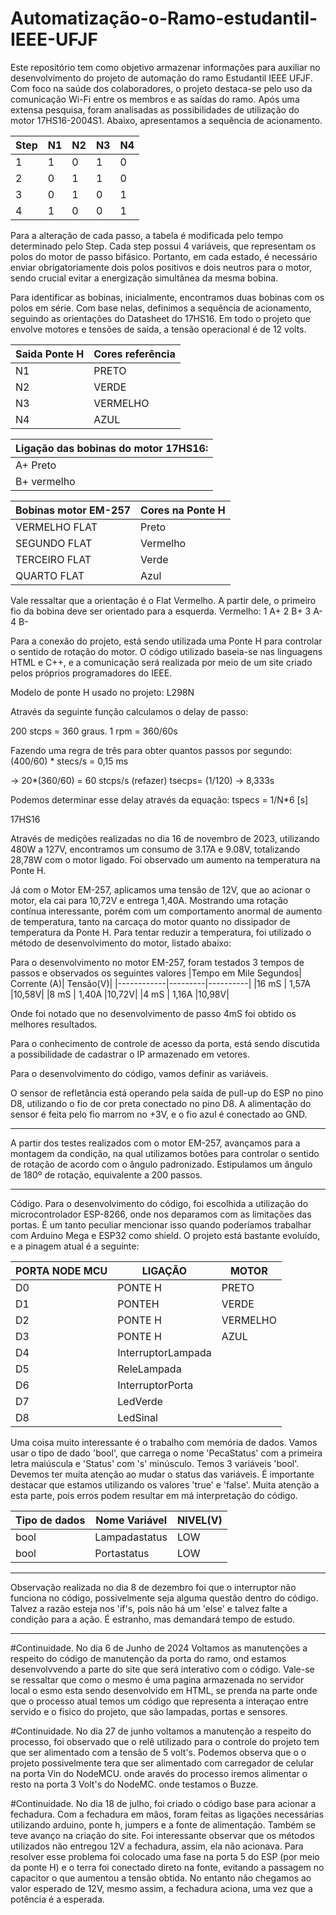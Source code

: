 # Automatização-o-Ramo-estudantil-IEEE-UFJF

  Este repositório tem como objetivo armazenar informações para auxiliar no desenvolvimento do projeto de automação do ramo Estudantil IEEE UFJF. Com foco na saúde dos colaboradores, o projeto destaca-se pelo uso da comunicação Wi-Fi entre os membros e as saídas do ramo. Após uma extensa pesquisa, foram analisadas as possibilidades de utilização do motor 17HS16-2004S1. Abaixo, apresentamos a sequência de acionamento.

|Step | N1| N2| N3| N4|
|-----|---|---|---|---|
|   1 |  1|  0|  1|  0|
|   2 |  0|  1|  1|  0|
|   3 |  0|  1|  0|  1|
|   4 |  1|  0|  0|  1|


  Para a alteração de cada passo, a tabela é modificada pelo tempo determinado pelo Step. Cada step possui 4 variáveis, que representam os polos do motor de passo bifásico. Portanto, em cada estado, é necessário enviar obrigatoriamente dois polos positivos e dois neutros para o motor, sendo crucial evitar a energização simultânea da mesma bobina.

Para identificar as bobinas, inicialmente, encontramos duas bobinas com os polos em série. Com base nelas, definimos a sequência de acionamento, seguindo as orientações do Datasheet do 17HS16. Em todo o projeto que envolve motores e tensões de saída, a tensão operacional é de 12 volts.
  
|Saida Ponte H |Cores referência |
|-------------|------------|
|N1 | PRETO |
|N2 | VERDE |
|N3 | VERMELHO| 
|N4 | AZUL|

|Ligação das bobinas do motor 17HS16:|
|---------------------------|
|A+ Preto | A- Verde|
|B+ vermelho| B- Azul|

|Bobinas motor EM-257| Cores na Ponte H|
|---------------------------------|----------|
|VERMELHO FLAT| Preto   | 
|SEGUNDO FLAT | Vermelho| 
|TERCEIRO FLAT | Verde|
|QUARTO FLAT| Azul|

Vale ressaltar que a orientação é o Flat Vermelho. A partir dele, o primeiro fio da bobina deve ser orientado para a esquerda. Vermelho:
1 A+
2 B+
3 A-
4 B-

  Para a conexão do projeto, está sendo utilizada uma Ponte H para controlar o sentido de rotação do motor. O código utilizado baseia-se nas linguagens HTML e C++, e a comunicação será realizada por meio de um site criado pelos próprios programadores do IEEE.

Modelo de ponte H usado no projeto:
L298N

Através da seguinte função calculamos o delay de passo:

200 stcps = 360 graus.
1 rpm = 360/60s

Fazendo uma regra de três para obter quantos passos por segundo:
(400/60) * stecs/s = 0,15 ms

 -> 20*(360/60) = 60 stcps/s (refazer)
tsecps= (1/120) -> 8,333s

Podemos determinar esse delay através da equação:
tspecs = 1/N*6 [s]

17HS16

Através de medições realizadas no dia 16 de novembro de 2023, utilizando 480W a 127V, encontramos um consumo de 3.17A e 9.08V, totalizando 28,78W com o motor ligado. Foi observado um aumento na temperatura na Ponte H.

Já com o Motor EM-257, aplicamos uma tensão de 12V, que ao acionar o motor, ela cai para 10,72V e entrega 1,40A. Mostrando uma rotação contínua interessante, porém com um comportamento anormal de aumento de temperatura, tanto na carcaça do motor quanto no dissipador de temperatura da Ponte H. Para tentar reduzir a temperatura, foi utilizado o método de desenvolvimento do motor, listado abaixo:

Para o desenvolvimento no motor EM-257, foram testados 3 tempos de passos e observados os seguintes valores
|Tempo em Mile Segundos| Corrente (A)| Tensão(V)|
|------------|---------|----------|
|16 mS | 1,57A |10,58V|
|8  mS | 1,40A |10,72V|
|4 mS  | 1,16A |10,98V|

Onde foi notado que no desenvolvimento de passo 4mS foi obtido os melhores resultados. 

Para o conhecimento de controle de acesso da porta, está sendo discutida a possibilidade de cadastrar o IP armazenado em vetores.

Para o desenvolvimento do código, vamos definir as variáveis.

O sensor de refletância está operando pela saída de pull-up do ESP no pino D8, utilizando o fio de cor preta conectado no pino D8. A alimentação do sensor é feita pelo fio marrom no +3V, e o fio azul é conectado ao GND.
_____________________________________________________________________________________
A partir dos testes realizados com o motor EM-257, avançamos para a montagem da condição, na qual utilizamos botões para controlar o sentido de rotação de acordo com o ângulo padronizado. Estipulamos um ângulo de 180º de rotação, equivalente a 200 passos.
_____________________________________________________________________________________

Código.
Para o desenvolvimento do código, foi escolhida a utilização do microcontrolador ESP-8266, onde nos deparamos com as limitações das portas. É um tanto peculiar mencionar isso quando poderíamos trabalhar com Arduino Mega e ESP32 como shield. O projeto está bastante evoluído, e a pinagem atual é a seguinte:

|PORTA NODE MCU|LIGAÇÃO|MOTOR|
|-------------|------------|---------|
|D0 | PONTE H |PRETO|
|D1 | PONTEH |VERDE|
|D2 | PONTE H|VERMELHO| 
|D3 | PONTE H|AZUL|
|D4 |InterruptorLampada | |
|D5 |ReleLampada | |
|D6 |InterruptorPorta | |
|D7 |LedVerde | |
|D8 |LedSinal | |


Uma coisa muito interessante é o trabalho com memória de dados. Vamos usar o tipo de dado 'bool', que carrega o nome 'PecaStatus' com a primeira letra maiúscula e 'Status' com 's' minúsculo. Temos 3 variáveis 'bool'. Devemos ter muita atenção ao mudar o status das variáveis. É importante destacar que estamos utilizando os valores 'true' e 'false'. Muita atenção a esta parte, pois erros podem resultar em má interpretação do código.

|Tipo de dados| Nome Variável| NIVEL(V)|
|------------|---------|----------|
|bool | Lampadastatus|LOW|
|bool | Portastatus |LOW|

_____________________________________________________________________________________
Observação realizada no dia 8 de dezembro foi que o interruptor não funciona no código, possivelmente seja alguma questão dentro do código. Talvez a razão esteja nos 'if's, pois não há um 'else' e talvez falte a condição para a ação. É estranho, mas demandará tempo de estudo.
_________________________________________________________________________________________

#Continuidade.
No dia 6 de Junho de 2024 Voltamos as manutenções a respeito do código de manutenção da porta do ramo, ond estamos desenvolvvendo a parte do site que será interativo com o código. Vale-se se ressaltar que como o mesmo é uma pagina armazenada no servidor local o esmo esta sendo desenvolvido em HTML, se prenda na parte onde que o processo atual temos um código que representa a interaçao entre servido e o fisico do projeto, que são lampadas, portas e sensores. 

#Continuidade.
No dia 27 de junho voltamos a manutenção a respeito do processo, foi observado que o relê utilizado para o controle do projeto tem que ser alimentado com a tensão de 5 volt's. Podemos observa que o o projeto possivelmente tera que ser alimentado com carregador de celular na porta Vin do NodeMCU. onde aravés do processo iremos alimentar o resto na porta 3 Volt's do NodeMC. onde testamos o Buzze.

#Continuidade.
No dia 18 de julho, foi criado o código base para acionar a fechadura. Com a fechadura em mãos, foram feitas as ligações necessárias utilizando arduino, ponte h, jumpers e a fonte de alimentação. Também se teve avanço na criação do site. Foi interessante observar que os métodos utilizados não entregou 12V a fechadura, assim, ela não acionava. Para resolver esse problema foi colocado uma fase na porta 5 do ESP (por meio da ponte H) e o terra foi conectado direto na fonte, evitando a passagem no capacitor o que aumentou a tensão obtida. No entanto não chegamos ao valor esperado de 12V, mesmo assim, a fechadura aciona, uma vez que a potência é a esperada.

